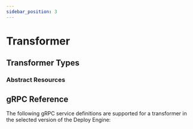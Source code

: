 ```yaml
---
sidebar_position: 3
---
```

# Transformer

## Transformer Types

### Abstract Resources

## gRPC Reference

The following gRPC service definitions are supported for a transformer in the selected version of the Deploy Engine: